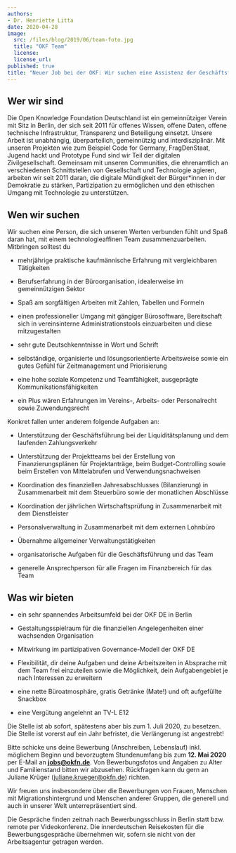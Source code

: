 ```yaml
---
authors: 
- Dr. Henriette Litta
date: 2020-04-28
image:
  src: /files/blog/2019/06/team-foto.jpg
  title: "OKF Team"
  license:
  license_url:
published: true
title: "Neuer Job bei der OKF: Wir suchen eine Assistenz der Geschäftsführung (Vollzeit oder Teilzeit, ab sofort, zunächst befristet auf 1 Jahr)" 
---
```


## Wer wir sind
Die Open Knowledge Foundation Deutschland ist ein gemeinnütziger Verein mit Sitz in Berlin, der sich seit 2011 für offenes Wissen, offene Daten, offene technische Infrastruktur, Transparenz und Beteiligung einsetzt. Unsere Arbeit ist unabhängig, überparteilich, gemeinnützig und interdisziplinär. Mit unseren Projekten wie zum Beispiel Code for Germany, FragDenStaat, Jugend hackt und Prototype Fund sind wir Teil der digitalen Zivilgesellschaft. Gemeinsam mit unseren Communities, die ehrenamtlich an verschiedenen Schnittstellen von Gesellschaft und Technologie agieren, arbeiten wir seit 2011 daran, die digitale Mündigkeit der Bürger\*innen in der Demokratie zu stärken, Partizipation zu ermöglichen und den ethischen Umgang mit Technologie zu unterstützen. 

## Wen wir suchen
Wir suchen eine Person, die sich unseren Werten verbunden fühlt und Spaß daran hat, mit einem technologieaffinen Team zusammenzuarbeiten. Mitbringen solltest du

- mehrjährige praktische kaufmännische Erfahrung mit vergleichbaren Tätigkeiten

- Berufserfahrung in der Büroorganisation, idealerweise im gemeinnützigen Sektor

- Spaß am sorgfältigen Arbeiten mit Zahlen, Tabellen und Formeln

- einen professioneller Umgang mit gängiger Bürosoftware, Bereitschaft sich in vereinsinterne Administrationstools einzuarbeiten und diese mitzugestalten

- sehr gute Deutschkenntnisse in Wort und Schrift 

- selbständige, organisierte und lösungsorientierte Arbeitsweise sowie ein gutes Gefühl für Zeitmanagement und Priorisierung

- eine hohe soziale Kompetenz und Teamfähigkeit, ausgeprägte Kommunikationsfähigkeiten

- ein Plus wären Erfahrungen im Vereins-, Arbeits- oder Personalrecht sowie Zuwendungsrecht

Konkret fallen unter anderem folgende Aufgaben an: 

- Unterstützung der Geschäftsführung bei der Liquiditätsplanung und dem laufenden Zahlungsverkehr

- Unterstützung der Projektteams bei der Erstellung von Finanzierungsplänen für Projektanträge, beim Budget-Controlling sowie beim Erstellen von Mittelabrufen und Verwendungsnachweisen

- Koordination des finanziellen Jahresabschlusses (Bilanzierung) in Zusammenarbeit mit dem Steuerbüro sowie der monatlichen Abschlüsse

- Koordination der jährlichen Wirtschaftsprüfung in Zusammenarbeit mit dem Dienstleister

- Personalverwaltung in Zusammenarbeit mit dem externen Lohnbüro

- Übernahme allgemeiner Verwaltungstätigkeiten

- organisatorische Aufgaben für die Geschäftsführung und das Team

- generelle Ansprechperson für alle Fragen im Finanzbereich für das Team

## Was wir bieten
- ein sehr spannendes Arbeitsumfeld bei der OKF DE in Berlin

- Gestaltungsspielraum für die finanziellen Angelegenheiten einer wachsenden Organisation

- Mitwirkung im partizipativen Governance-Modell der OKF DE

- Flexibilität, dir deine Aufgaben und deine Arbeitszeiten in Absprache mit dem Team frei einzuteilen sowie die Möglichkeit, dein Aufgabengebiet je nach Interessen zu erweitern

- eine nette Büroatmosphäre, gratis Getränke (Mate!) und oft aufgefüllte Snackbox

- eine Vergütung angelehnt an TV-L E12

Die Stelle ist ab sofort, spätestens aber bis zum 1. Juli 2020, zu besetzen. Die Stelle ist vorerst auf ein Jahr befristet, die Verlängerung ist angestrebt!

Bitte schicke uns deine Bewerbung (Anschreiben, Lebenslauf) inkl. möglichem Beginn und bevorzugtem Stundenumfang bis zum **12. Mai 2020** per E-Mail an **jobs@okfn.de**. Von Bewerbungsfotos und Angaben zu Alter und Familienstand bitten wir abzusehen. Rückfragen kann du gern an Juliane Krüger (juliane.krueger@okfn.de) richten. 

Wir freuen uns insbesondere über die Bewerbungen von Frauen, Menschen mit Migrationshintergrund und Menschen anderer Gruppen, die generell und auch in unserer Welt unterrepräsentiert sind. 
 
Die Gespräche finden zeitnah nach Bewerbungsschluss in Berlin statt bzw. remote per Videokonferenz. Die innerdeutschen Reisekosten für die Bewerbungsgespräche übernehmen wir, sofern sie nicht von der Arbeitsagentur getragen werden. 

